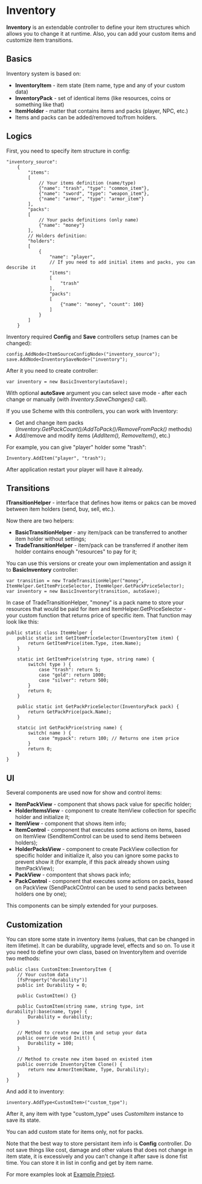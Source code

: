 # Inventory

**Inventory** is an extendable controller to define your item structures which allows you to change it at runtime. Also, you can add your custom items and customize item transitions.   

## Basics

Inventory system is based on:

- **InventoryItem** - item state (item name, type and any of your custom data)
- **InventoryPack** - set of identical items (like resources, coins or something like that)
-  **ItemHolder** - matter that contains items and packs (player, NPC, etc.)
- Items and packs can be added/removed to/from holders. 

## Logics

First, you need to specify item structure in config:

```
"inventory_source":
	{
		"items": 
		[
			// Your items definition (name/type)
			{"name": "trash", "type": "common_item"},
			{"name": "sword", "type": "weapon_item"},
			{"name": "armor", "type": "armor_item"}
		],
		"packs":
		[
			// Your packs definitions (only name)
			{"name": "money"}
		],
		// Holders definition:
		"holders":
		[
			{
				"name": "player",
				// If you need to add initial items and packs, you can describe it
				"items": 
				[
					"trash"
				],
				"packs": 
				[
					{"name": "money", "count": 100}
				]
			}		
		]
	}
```

Inventory required **Config** and **Save** controllers setup (names can be changed):

```
config.AddNode<ItemSourceConfigNode>("inventory_source");
save.AddNode<InventorySaveNode>("inventory");
```

After it you need to create controller:

```
var inventory = new BasicInventory(autoSave);
```

With optional **autoSave** argument you can select save mode - after each change or manually (with *Inventory.SaveChanges()* call).

If you use Scheme with this controllers, you can work with Inventory:

- Get and change item packs (*Inventory.GetPackCount()/AddToPack()/RemoveFromPack()* methods)
- Add/remove and modify items (*AddItem(), RemoveItem()*, etc.)

For example, you can give "player" holder some "trash":

```
Inventory.AddItem("player", "trash");
```
After application restart your player will have it already.

## Transitions

**ITransitionHelper** - interface that defines how items or pakcs  can be moved between item holders (send, buy, sell, etc.).

Now there are two helpers:

- **BasicTransitionHelper** - any item/pack can be transferred to another item holder without settings;
- **TradeTransitionHelper** - item/pack can be transferred if another item holder contains enough "resources" to pay for it;

You can use this versions or create your own implementation and assign it to **BasicInventory** controller:

```
var transition = new TradeTransitionHelper("money", ItemHelper.GetItemPriceSelector, ItemHelper.GetPackPriceSelector);
var inventory = new BasicInventory(transition, autoSave);
```

In case of TradeTransitionHelper, "money" is a pack name to store your resources that would be paid for item and ItemHelper.GetPriceSelector - your custom function that returns price of specific item. That function may look like this:

```
public static class ItemHelper {
	public static int GetItemPriceSelector(InventoryItem item) {
		return GetItemPrice(item.Type, item.Name);
	}

	static int GetItemPrice(string type, string name) {
		switch( type ) {
			case "trash": return 5;
			case "gold": return 1000;
			case "silver": return 500;
		}
		return 0;
	}

	public static int GetPackPriceSelector(InventoryPack pack) {
		return GetPackPrice(pack.Name);
	}

	statcic int GetPackPrice(string name) {
		switch( name ) {
			case "mypack": return 100; // Returns one item price
		}
		return 0;
	}
}
```

## UI

Several components are used now for show and control items:

- **ItemPackView** - component that shows pack value for specific holder;
- **HolderItemsView** - component to create ItemView collection for specific holder and initialize it;
- **ItemView** - component that shows item info;
- **ItemControl** - component that executes some actions on items, based on ItemView (SendItemControl can be used to send items between holders);
- **HolderPacksView** - component to create PackView collection for specific holder and initialize it, also you can ignore some packs to prevent show it (for example, if this pack already shown using ItemPackView);
- **PackView** - compontent that shows pack info;
- **PackControl** - component that executes some actions on packs, based on PackView (SendPackCOntrol can be used to send packs between holders one by one);

This components can be simply extended for your purposes.

## Customization

You can store some state in inventory items (values, that can be changed in item lifetime). It can be durability, upgrade level, effects and so on. To use it you need to define your own class, based on InventoryItem and override two methods:

```
public class CustomItem:InventoryItem {
	// Your custom data
	[fsProperty("durability")]
	public int Durability = 0;

	public CustomItem() {}

	public CustomItem(string name, string type, int durability):base(name, type) {
		Durability = durability;
	}

	// Method to create new item and setup your data
	public override void Init() {
		Durability = 100;
	}

	// Method to create new item based on existed item
	public override InventoryItem Clone() {
		return new ArmorItem(Name, Type, Durability);
	}
}

```

And add it to inventory:

```
inventory.AddType<CustomItem>("custom_type");
```

After it, any item with type "custom_type" uses *CustomItem* instance to save its state.

You can add custom state for items only, not for packs.

Note that the best way to store persistant item info is **Config** controller. Do not save things like cost, damage and other values that does not change in item state, it is excessively and you can't change it after save is done fist time. You can store it in list in config and get by item name.

For more examples look at [Example Project](https://github.com/KonH/UDBaseExample).
